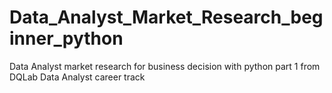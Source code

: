 # Data_Analyst_Market_Research_beginner_python
 Data Analyst market research for business decision with python part 1 from DQLab Data Analyst career track
